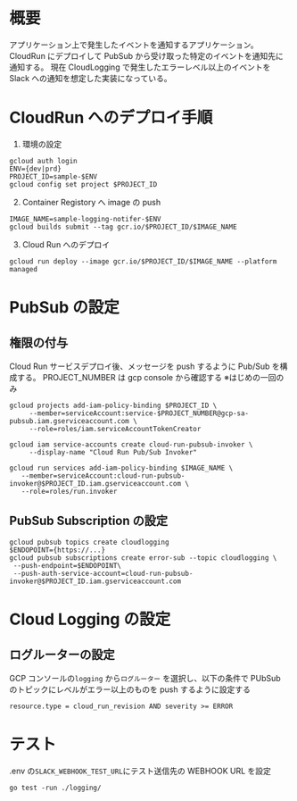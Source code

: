 # 概要

アプリケーション上で発生したイベントを通知するアプリケーション。
CloudRun にデプロイして PubSub から受け取った特定のイベントを通知先に通知する。
現在 CloudLogging で発生したエラーレベル以上のイベントを Slack への通知を想定した実装になっている。

# CloudRun へのデプロイ手順

1. 環境の設定

```
gcloud auth login
ENV={dev|prd}
PROJECT_ID=sample-$ENV
gcloud config set project $PROJECT_ID
```

2. Container Registory へ image の push

```
IMAGE_NAME=sample-logging-notifer-$ENV
gcloud builds submit --tag gcr.io/$PROJECT_ID/$IMAGE_NAME
```

3. Cloud Run へのデプロイ

```
gcloud run deploy --image gcr.io/$PROJECT_ID/$IMAGE_NAME --platform managed
```

# PubSub の設定

## 権限の付与

Cloud Run サービスデプロイ後、メッセージを push するように Pub/Sub を構成する。
PROJECT_NUMBER は gcp console から確認する
※はじめの一回のみ

```
gcloud projects add-iam-policy-binding $PROJECT_ID \
     --member=serviceAccount:service-$PROJECT_NUMBER@gcp-sa-pubsub.iam.gserviceaccount.com \
     --role=roles/iam.serviceAccountTokenCreator
```

```
gcloud iam service-accounts create cloud-run-pubsub-invoker \
     --display-name "Cloud Run Pub/Sub Invoker"
```

```
gcloud run services add-iam-policy-binding $IMAGE_NAME \
   --member=serviceAccount:cloud-run-pubsub-invoker@$PROJECT_ID.iam.gserviceaccount.com \
   --role=roles/run.invoker
```

## PubSub Subscription の設定

```
gcloud pubsub topics create cloudlogging
$ENDOPOINT={https://...}
gcloud pubsub subscriptions create error-sub --topic cloudlogging \
 --push-endpoint=$ENDOPOINT\
 --push-auth-service-account=cloud-run-pubsub-invoker@$PROJECT_ID.iam.gserviceaccount.com
```

# Cloud Logging の設定

## ログルーターの設定

GCP コンソールの`logging` から`ログルーター` を選択し、以下の条件で PUbSub のトピックにレベルがエラー以上のものを push するように設定する

```
resource.type = cloud_run_revision AND severity >= ERROR
```

# テスト

.env の`SLACK_WEBHOOK_TEST_URL`にテスト送信先の WEBHOOK URL を設定

```
go test -run ./logging/
```
